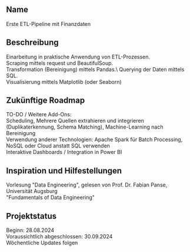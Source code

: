 
## Name
Erste ETL-Pipeline mit Finanzdaten

## Beschreibung
Einarbeitung in praktische Anwendung von ETL-Prozessen.\
Scraping mittels request und BeautifulSoup.\
Transformation (Bereinigung) mittels Pandas.\ 
Querying der Daten mittels SQL. \
Visualisierung mittels Matplotlib (oder Seaborn) 

## Zukünftige Roadmap
TO-DO / Weitere Add-Ons: \
Scheduling, Mehrere Quellen extrahieren und integrieren (Duplikaterkennung, Schema Matching), Machine-Learning nach Bereinigung \
Verwendung anderer Technologien: Apache Spark für Batch Processing, NoSQL oder Cloud anstatt SQL verwenden \
Interaktive Dashboards / Integration in Power BI

## Inspiration und Hilfestellungen
Vorlesung "Data Engineering", gelesen von Prof. Dr. Fabian Panse, Universität Augsburg \
"Fundamentals of Data Engineering" 

## Projektstatus
Beginn: 28.08.2024 \
Voraussichtlich abgeschlossen: 30.09.2024 \
Wöchentliche Updates folgen
